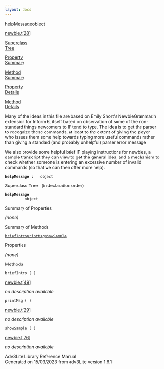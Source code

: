 ```yaml
---
layout: docs
---
```

<span class="title">helpMessage</span><span class="type">object</span>

[newbie.t](../file/newbie.t.html)\[[28](../source/newbie.t.html#28)\]

[Superclass  
Tree](#_SuperClassTree_)

[Property  
Summary](#_PropSummary_)

[Method  
Summary](#_MethodSummary_)

[Property  
Details](#_Properties_)

[Method  
Details](#_Methods_)

<div class="fdesc">

Many of the ideas in this file are based on Emily Short's
NewbieGrammar.h extension for Inform 6, itself based on observation of
some of the non-standard things newcomers to IF tend to type. The idea
is to get the parser to recognize these commands, at least to the extent
of giving the player who issues them some help towards typing more
useful commands rather than giving a standard (and probably unhelpful)
parser error message

We also provide some helpful brief IF playing instructions for newbies,
a sample transcript they can view to get the general idea, and a
mechanism to check whether someone is entering an excessive number of
invalid commands (so that we can then offer more help).

**`helpMessage`**` :   object`

</div>

<span id="_SuperClassTree_"></span>

<div class="mjhd">

<span class="hdln">Superclass Tree</span>   (in declaration order)

</div>

**`helpMessage`**  
`         object`  
<span id="_PropSummary_"></span>

<div class="mjhd">

<span class="hdln">Summary of Properties</span>  

</div>



*(none)* <span id="_MethodSummary_"></span>

<div class="mjhd">

<span class="hdln">Summary of Methods</span>  

</div>

[`briefIntro`](#briefIntro)[`printMsg`](#printMsg)[`showSample`](#showSample)

<span id="_Properties_"></span>

<div class="mjhd">

<span class="hdln">Properties</span>  

</div>

*(none)* <span id="_Methods_"></span>

<div class="mjhd">

<span class="hdln">Methods</span>  

</div>

<span id="briefIntro"></span>

`briefIntro ( )`

[newbie.t](../file/newbie.t.html)\[[49](../source/newbie.t.html#49)\]

<div class="desc">

*no description available*

</div>

<span id="printMsg"></span>

`printMsg ( )`

[newbie.t](../file/newbie.t.html)\[[29](../source/newbie.t.html#29)\]

<div class="desc">

*no description available*

</div>

<span id="showSample"></span>

`showSample ( )`

[newbie.t](../file/newbie.t.html)\[[76](../source/newbie.t.html#76)\]

<div class="desc">

*no description available*

</div>

<div class="ftr">

Adv3Lite Library Reference Manual  
Generated on 15/03/2023 from adv3Lite version 1.6.1

</div>
